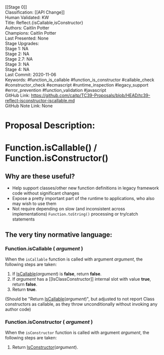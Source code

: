 [[Stage 0]]<br>Classification: [[API Change]]<br>Human Validated: KW<br>Title: Reflect.{isCallable,isConstructor}<br>Authors: Caitlin Potter<br>Champions: Caitlin Potter<br>Last Presented: None<br>Stage Upgrades:<br>Stage 1: NA  
Stage 2: NA  
Stage 2.7: NA  
Stage 3: NA  
Stage 4: NA<br>Last Commit: 2020-11-06<br>Keywords: #function_is_callable #function_is_constructor #callable_check #constructor_check #ecmascript #runtime_inspection #legacy_support #error_prevention #function_validation #javascript<br>GitHub Link: https://github.com/caitp/TC39-Proposals/blob/HEAD/tc39-reflect-isconstructor-iscallable.md <br>GitHub Note Link: None
# Proposal Description:<br>
Function.isCallable() / Function.isConstructor()
==============================================

## Why are these useful?

- Help support classes/other new function definitions in legacy framework code without significant changes
- Expose a pretty important part of the runtime to applications, who also may wish to use them
- Not require depending on slow (and inconsistent across implementations) `Function.toString()` processing or try/catch statements

## The very tiny normative language:

### Function.isCallable ( <var>argument</var> )

When the `isCallable` function is called with argument <var>argument</var>, the following steps are taken:

1. If [IsCallable](https://tc39.es/ecma262/#sec-iscallable)(<var>argument</var>) is **false**, return **false**.
2. If <var>argument</var> has a \[\[IsClassConstructor]] internal slot with value **true**, return **false**.
3. Return **true**.

(Should be "Return [IsCallable](https://tc39.es/ecma262/#sec-iscallable)(<var>argument</var>)", but adjusted to not report Class constructors as callable, as they throw unconditionally without invoking any author code)

### Function.isConstructor ( <var>argument</var> )

When the `isConstructor` function is called with argument <var>argument</var>, the following steps are taken:

1. Return [IsConstructor](https://tc39.es/ecma262/#sec-isconstructor)(<var>argument</var>).